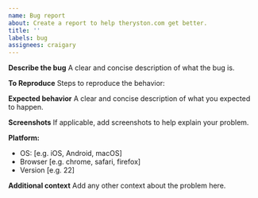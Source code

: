 ```yaml
---
name: Bug report
about: Create a report to help theryston.com get better.
title: ''
labels: bug
assignees: craigary
---
```


**Describe the bug**
A clear and concise description of what the bug is.

**To Reproduce**
Steps to reproduce the behavior:

**Expected behavior**
A clear and concise description of what you expected to happen.

**Screenshots**
If applicable, add screenshots to help explain your problem.

**Platform:**

- OS: [e.g. iOS, Android, macOS]
- Browser [e.g. chrome, safari, firefox]
- Version [e.g. 22]

**Additional context**
Add any other context about the problem here.

